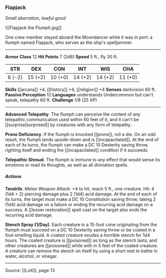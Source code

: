 ### Flapjack
_Small aberration, lawful good_

![[Flapjack the Flumph.jpg]]

One crew member stayed aboard the Moondancer while it was in port: a flumph named Flapjack, who serves as the ship's spelljammer.




---

**Armor Class** 12
**Hit Points** 7 (2d6)
**Speed** 5 ft., fly 30 ft.

| STR     | DEX     | CON     | INT     | WIS     | CHA     |
|---------|---------|---------|---------|---------|---------|
| 6 (-2) | 15 (+2) | 10 (+0) | 14 (+2) | 14 (+2) | 11 (+0) |

**Skills** [[arcana]] +4, [[history]] +4, [[religion]] +4
**Senses** darkvision 60 ft.
**Passive Perception** 12
**Languages** understands Undercommon but can't speak, telepathy 60 ft.
**Challenge** 1/8 (25 XP)

---

**Advanced Telepathy**. The flumph can perceive the content of any telepathic communication used within 60 feet of it, and it can't be [[surprise|surprised]] by creatures with any form of telepathy.

**Prone Deficiency**. If the flumph is knocked [[prone]], roll a die. On an odd result, the flumph lands upside-down and is [[incapacitated]]. At the end of each of its turns, the flumph can make a DC 10 Dexterity saving throw, righting itself and ending the [[incapacitated]] condition if it succeeds.

**Telepathic Shroud**. The flumph is immune to any effect that would sense its emotions or read its thoughts, as well as all divination spells.

##### Actions
**Tendrils**. _Melee Weapon Attack:_ +4 to hit, reach 5 ft., one creature. Hit: 4 (1d4 + 2) piercing damage plus 2 (1d4) acid damage. At the end of each of its turns, the target must make a DC 10 Constitution saving throw, taking 2 (1d4) acid damage on a failure or ending the recurring acid damage on a success. A [[lesser restoration]] spell cast on the target also ends the recurring acid damage.

**Stench Spray (1/Day)**. Each creature in a 15-foot cone originating from the flumph must succeed on a DC 10 Dexterity saving throw or be coated in a foul-smelling liquid. A coated creature exudes a horrible stench for 1d4 hours. The coated creature is [[poisoned]] as long as the stench lasts, and other creatures are [[poisoned]] while with in 5 feet of the coated creature. A creature can remove the stench on itself by using a short rest to bathe in water, alcohol, or vinegar.


---

Source: [[LoX]], page 13